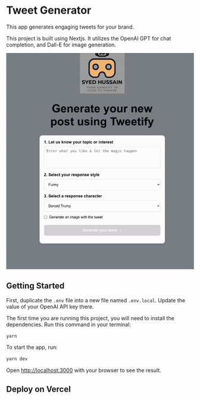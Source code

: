 # Tweet Generator

This app generates engaging tweets for your brand.

This project is built using Nextjs. It utilizes the OpenAI GPT for chat completion, and Dall-E for image generation.

<img src="tweetify_demo.gif" alt="app demo" width=600>

## Getting Started

First, duplicate the `.env` file into a new file named `.env.local`. Update the value of your OpenAI API key there.

The first time you are running this project, you will need to install the dependencies. Run this command in your terminal:

```bash
yarn
```

To start the app, run:

```bash
yarn dev
```

Open [http://localhost:3000](http://localhost:3000) with your browser to see the result.

## Deploy on Vercel
